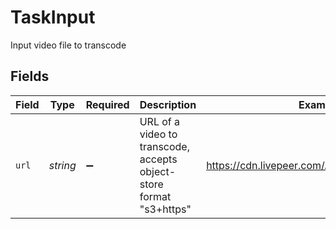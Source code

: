 # TaskInput

Input video file to transcode


## Fields

| Field                                                                | Type                                                                 | Required                                                             | Description                                                          | Example                                                              |
| -------------------------------------------------------------------- | -------------------------------------------------------------------- | -------------------------------------------------------------------- | -------------------------------------------------------------------- | -------------------------------------------------------------------- |
| `url`                                                                | *string*                                                             | :heavy_minus_sign:                                                   | URL of a video to transcode, accepts object-store format<br/>"s3+https"<br/> | https://cdn.livepeer.com/ABC123/filename.mp4                         |